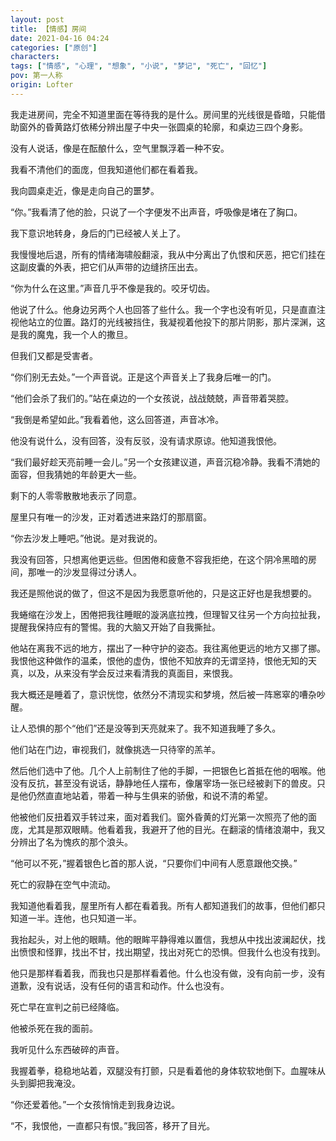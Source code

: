 ```yaml
---
layout: post
title: 【情感】房间
date: 2021-04-16 04:24
categories: ["原创"]
characters: 
tags: ["情感", "心理", "想象", "小说", "梦记", "死亡", "回忆"]
pov: 第一人称
origin: Lofter
---
```


我走进房间，完全不知道里面在等待我的是什么。房间里的光线很是昏暗，只能借助窗外的昏黄路灯依稀分辨出屋子中央一张圆桌的轮廓，和桌边三四个身影。

没有人说话，像是在酝酿什么，空气里飘浮着一种不安。

我看不清他们的面庞，但我知道他们都在看着我。

我向圆桌走近，像是走向自己的噩梦。

“你。”我看清了他的脸，只说了一个字便发不出声音，呼吸像是堵在了胸口。

我下意识地转身，身后的门已经被人关上了。

我慢慢地后退，所有的情绪海啸般翻滚，我从中分离出了仇恨和厌恶，把它们挂在这副皮囊的外表，把它们从声带的边缝挤压出去。

“你为什么在这里。”声音几乎不像是我的。咬牙切齿。

他说了什么。他身边另两个人也回答了些什么。我一个字也没有听见，只是直直注视他站立的位置。路灯的光线被挡住，我凝视着他投下的那片阴影，那片深渊，这是我的魔鬼，我一个人的撒旦。

但我们又都是受害者。

“你们别无去处。”一个声音说。正是这个声音关上了我身后唯一的门。

“他们会杀了我们的。”站在桌边的一个女孩说，战战兢兢，声音带着哭腔。

“我倒是希望如此。”我看着他，这么回答道，声音冰冷。

他没有说什么，没有回答，没有反驳，没有请求原谅。他知道我恨他。

“我们最好趁天亮前睡一会儿。”另一个女孩建议道，声音沉稳冷静。我看不清她的面容，但我猜她的年龄更大一些。

剩下的人零零散散地表示了同意。

屋里只有唯一的沙发，正对着透进来路灯的那扇窗。

“你去沙发上睡吧。”他说。是对我说的。

我没有回答，只想离他更远些。但困倦和疲惫不容我拒绝，在这个阴冷黑暗的房间，那唯一的沙发显得过分诱人。

我还是照他说的做了，但这不是因为我愿意听他的，只是这正好也是我想要的。

我蜷缩在沙发上，困倦把我往睡眠的漩涡底拉拽，但理智又往另一个方向拉扯我，提醒我保持应有的警惕。我的大脑又开始了自我撕扯。

他站在离我不远的地方，摆出了一种守护的姿态。我往离他更远的地方又挪了挪。我恨他这种做作的温柔，恨他的虚伪，恨他不知放弃的无谓坚持，恨他无知的天真，以及，从来没有学会反过来看清我的真面目，来恨我。

我大概还是睡着了，意识恍惚，依然分不清现实和梦境，然后被一阵窸窣的嘈杂吵醒。

让人恐惧的那个“他们”还是没等到天亮就来了。我不知道我睡了多久。

他们站在门边，审视我们，就像挑选一只待宰的羔羊。

然后他们选中了他。几个人上前制住了他的手脚，一把银色匕首抵在他的咽喉。他没有反抗，甚至没有说话，静静地任人摆布，像屠宰场一张已经被剥下的兽皮。只是他仍然直直地站着，带着一种与生俱来的骄傲，和说不清的希望。

他被他们反扭着双手转过来，面对着我们。窗外昏黄的灯光第一次照亮了他的面庞，尤其是那双眼睛。他看着我，我避开了他的目光。在翻滚的情绪浪潮中，我又分辨出了名为愧疚的那个浪头。

“他可以不死，”握着银色匕首的那人说，“只要你们中间有人愿意跟他交换。”

死亡的寂静在空气中流动。

我知道他看着我，屋里所有人都在看着我。所有人都知道我们的故事，但他们都只知道一半。连他，也只知道一半。

我抬起头，对上他的眼睛。他的眼眸平静得难以置信，我想从中找出波澜起伏，找出愤恨和怪罪，找出不甘，找出期望，找出对死亡的恐惧。但我什么也没有找到。

他只是那样看着我，而我也只是那样看着他。什么也没有做，没有向前一步，没有道歉，没有说话，没有任何的语言和动作。什么也没有。

死亡早在宣判之前已经降临。

他被杀死在我的面前。

我听见什么东西破碎的声音。

我握着拳，稳稳地站着，双腿没有打颤，只是看着他的身体软软地倒下。血腥味从头到脚把我淹没。

“你还爱着他。”一个女孩悄悄走到我身边说。

“不，我恨他，一直都只有恨。”我回答，移开了目光。